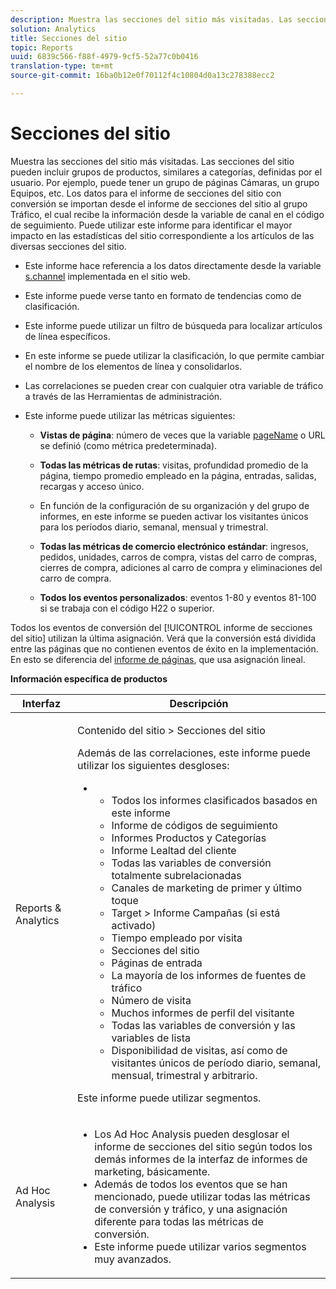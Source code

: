 ```yaml
---
description: Muestra las secciones del sitio más visitadas. Las secciones del sitio pueden incluir grupos de productos, similares a categorías, definidas por el usuario. Por ejemplo, puede tener un grupo de páginas Cámaras, un grupo Equipos, etc. Los datos para el informe de secciones del sitio con conversión se importan desde el informe de secciones del sitio al grupo Tráfico, el cual recibe la información desde la variable de canal en el código de seguimiento. Puede utilizar este informe para identificar el mayor impacto en las estadísticas del sitio correspondiente a los artículos de las diversas secciones del sitio.
solution: Analytics
title: Secciones del sitio
topic: Reports
uuid: 6839c566-f88f-4979-9cf5-52a77c0b0416
translation-type: tm+mt
source-git-commit: 16ba0b12e0f70112f4c10804d0a13c278388ecc2

---
```



# Secciones del sitio

Muestra las secciones del sitio más visitadas. Las secciones del sitio pueden incluir grupos de productos, similares a categorías, definidas por el usuario. Por ejemplo, puede tener un grupo de páginas Cámaras, un grupo Equipos, etc. Los datos para el informe de secciones del sitio con conversión se importan desde el informe de secciones del sitio al grupo Tráfico, el cual recibe la información desde la variable de canal en el código de seguimiento. Puede utilizar este informe para identificar el mayor impacto en las estadísticas del sitio correspondiente a los artículos de las diversas secciones del sitio.

* Este informe hace referencia a los datos directamente desde la variable [s.channel](https://marketing.adobe.com/resources/help/en_US/sc/implement/c_channel.html) implementada en el sitio web.
* Este informe puede verse tanto en formato de tendencias como de clasificación.
* Este informe puede utilizar un filtro de búsqueda para localizar artículos de línea específicos.
* En este informe se puede utilizar la clasificación, lo que permite cambiar el nombre de los elementos de línea y consolidarlos.
* Las correlaciones se pueden crear con cualquier otra variable de tráfico a través de las Herramientas de administración.
* Este informe puede utilizar las métricas siguientes:

   * **Vistas de página**: número de veces que la variable [pageName](https://marketing.adobe.com/resources/help/en_US/sc/implement/c_pagename.html) o URL se definió (como métrica predeterminada).

   * **Todas las métricas de rutas**: visitas, profundidad promedio de la página, tiempo promedio empleado en la página, entradas, salidas, recargas y acceso único.
   * En función de la configuración de su organización y del grupo de informes, en este informe se pueden activar los visitantes únicos para los períodos diario, semanal, mensual y trimestral.
   * **Todas las métricas de comercio electrónico estándar**: ingresos, pedidos, unidades, carros de compra, vistas del carro de compras, cierres de compra, adiciones al carro de compra y eliminaciones del carro de compra.
   * **Todos los eventos personalizados**: eventos 1-80 y eventos 81-100 si se trabaja con el código H22 o superior.

Todos los eventos de conversión del [!UICONTROL informe de secciones del sitio] utilizan la última asignación. Verá que la conversión está dividida entre las páginas que no contienen eventos de éxito en la implementación. En esto se diferencia del [informe de páginas](/help/components/c-variables/dimensionslist/reports-pages.md), que usa asignación lineal.

**Información específica de productos**

<table id="table_525FDF95C8ED4BF2A1E25BE2DA971EFB"> 
 <thead> 
  <tr> 
   <th colname="col1" class="entry"> Interfaz </th> 
   <th colname="col2" class="entry"> Descripción </th> 
  </tr> 
 </thead>
 <tbody> 
  <tr> 
   <td colname="col1"> Reports &amp; Analytics </td> 
   <td colname="col2"> <p> <span class="uicontrol"> Contenido del sitio</span> &gt; <span class="uicontrol">Secciones del sitio</span> </p> <p>Además de las correlaciones, este informe puede utilizar los siguientes desgloses: </p> 
    <ul id="ul_9CD009D89B134C53807332E3C88D3C44"> 
     <li id="li_566417EB074D425C9A1F4FB28AA7FAB4"> 
      <ul id="ul_3795C7AAE6DA4B7E96FCDC7F3211DFBB"> 
       <li id="li_50B295E961724CFB83D222DE9B4C7FF2">Todos los informes clasificados basados en este informe </li> 
       <li id="li_697682892D8841BC8120BEC0E1AE9753"> <span class="wintitle"> Informe de códigos de seguimiento</span> </li> 
       <li id="li_F6D893FCBA7A4B3EB04715833CA41022">  Informes <span class="wintitle">Productos</span> y <span class="wintitle">Categorías</span> </li> 
       <li id="li_9F379E61DB4F4753AE1FFFC8F9C17347"> <span class="wintitle"> Informe Lealtad del cliente</span> </li> 
       <li id="li_64A6A06F9265410ABB425DA4AF50C440">Todas las variables de conversión totalmente subrelacionadas </li> 
       <li id="li_907DDFCC35AB48EEA5B169B4A2598FB1"> <span class="wintitle"> Canales de marketing de primer y último toque</span> </li> 
       <li id="li_B08A0DCB40154152AF1033B7629A5B5A"> <span class="uicontrol"> Target</span> &gt; Informe <span class="uicontrol">Campañas</span> (si está activado) </li> 
       <li id="li_6D4E65DD6E2B49C9A8C12181D23F185A">Tiempo empleado por visita </li> 
       <li id="li_C6D3AD5A534243A8A6E17C663FEBA6BA">Secciones del sitio </li> 
       <li id="li_E1F46EED5CE2425D83200A2FCB686EE5">Páginas de entrada </li> 
       <li id="li_1201EE0EBF13476C9A9525E0700F30F3">La mayoría de los informes de fuentes de tráfico </li> 
       <li id="li_563E07858FB1473BB22C2B191E8BE620">Número de visita </li> 
       <li id="li_1CAD77ABA6A2454282A4DA7E88C047E8">Muchos informes de perfil del visitante </li> 
       <li id="li_D3A04E4CD8EC4646AAB90BF19F0AFA8A">Todas las variables de conversión y las variables de lista </li> 
       <li id="li_01C194CE0F3E4C0694A34B4C6697F385">Disponibilidad de visitas, así como de visitantes únicos de período diario, semanal, mensual, trimestral y arbitrario. </li> 
      </ul> </li> 
    </ul> <p>Este informe puede utilizar segmentos. </p> </td> 
  </tr> 
  <tr> 
   <td colname="col1"> Ad Hoc Analysis  </td> 
   <td colname="col2"> 
    <ul id="ul_DFF9BFC01FC1424B8905C2D2C0EFD156"> 
     <li id="li_65FDF1C165C84F729E0EE84FF671B5E4">Los Ad Hoc Analysis pueden desglosar el informe de secciones del sitio según todos los demás informes de la interfaz de informes de marketing, básicamente. </li> 
     <li id="li_2159DE10C52D40AA89E4C934FC184641">Además de todos los eventos que se han mencionado, puede utilizar todas las métricas de conversión y tráfico, y una asignación diferente para todas las métricas de conversión. </li> 
     <li id="li_3A23C6286D314B5D814612469F4F77C5">Este informe puede utilizar varios segmentos muy avanzados. </li> 
    </ul> </td> 
  </tr> 
 </tbody> 
</table>

